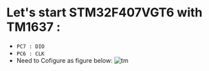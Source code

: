 # Let's start STM32F407VGT6 with TM1637 :<br>
- `PC7 : DIO`
- `PC6 : CLK`<br>
- Need to Cofigure as figure below:
![tm](https://github.com/DNZioo/STM32F407VGT6_Project/assets/132254089/2ff4097a-c096-48ca-ae3a-6010bbf9ecb3)
